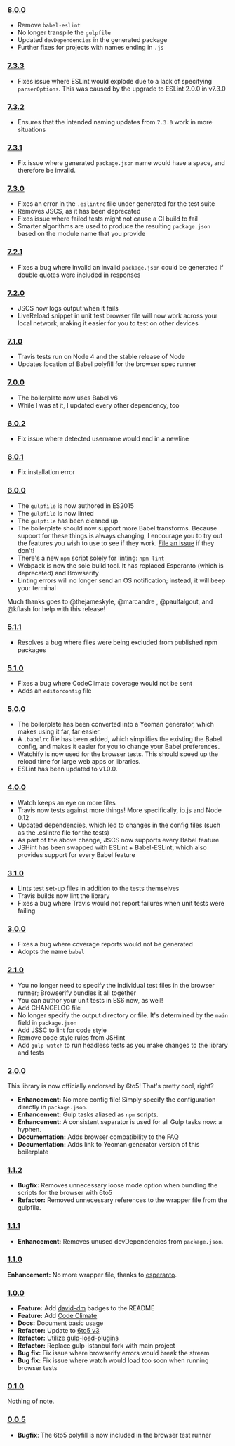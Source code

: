 ### [8.0.0](https://github.com/babel/babel-library-boilerplate/releases/tag/8.0.0)

- Remove `babel-eslint`
- No longer transpile the `gulpfile`
- Updated `devDependencies` in the generated package
- Further fixes for projects with names ending in `.js`

### [7.3.3](https://github.com/babel/babel-library-boilerplate/releases/tag/7.3.3)

- Fixes issue where ESLint would explode due to a lack of specifying `parserOptions`.
  This was caused by the upgrade to ESLint 2.0.0 in v7.3.0

### [7.3.2](https://github.com/babel/babel-library-boilerplate/releases/tag/7.3.2)

- Ensures that the intended naming updates from `7.3.0` work in more situations

### [7.3.1](https://github.com/babel/babel-library-boilerplate/releases/tag/7.3.1)

- Fix issue where generated `package.json` name would have a space, and therefore
  be invalid.

### [7.3.0](https://github.com/babel/babel-library-boilerplate/releases/tag/7.3.0)

- Fixes an error in the `.eslintrc` file under generated for the test suite
- Removes JSCS, as it has been deprecated
- Fixes issue where failed tests might not cause a CI build to fail
- Smarter algorithms are used to produce the resulting `package.json` based
  on the module name that you provide

### [7.2.1](https://github.com/babel/babel-library-boilerplate/releases/tag/7.2.1)

- Fixes a bug where invalid an invalid `package.json` could be generated if double
  quotes were included in responses

### [7.2.0](https://github.com/babel/babel-library-boilerplate/releases/tag/7.2.0)

- JSCS now logs output when it fails
- LiveReload snippet in unit test browser file will now work across your local network,
  making it easier for you to test on other devices

### [7.1.0](https://github.com/babel/babel-library-boilerplate/releases/tag/7.1.0)

- Travis tests run on Node 4 and the stable release of Node
- Updates location of Babel polyfill for the browser spec runner

### [7.0.0](https://github.com/babel/babel-library-boilerplate/releases/tag/7.0.0)

- The boilerplate now uses Babel v6
- While I was at it, I updated every other dependency, too

### [6.0.2](https://github.com/babel/babel-library-boilerplate/releases/tag/6.0.2)

- Fix issue where detected username would end in a newline

### [6.0.1](https://github.com/babel/babel-library-boilerplate/releases/tag/6.0.1)

- Fix installation error

### [6.0.0](https://github.com/babel/babel-library-boilerplate/releases/tag/6.0.0)

- The `gulpfile` is now authored in ES2015
- The `gulpfile` is now linted
- The `gulpfile` has been cleaned up
- The boilerplate should now support more Babel transforms. Because support for these things is always changing, I encourage you to try out the features you wish to use to see if they work. [File an issue](https://github.com/babel/generator-babel-boilerplate/issues/new) if they don't!
- There's a new `npm` script solely for linting: `npm lint`
- Webpack is now the sole build tool. It has replaced Esperanto (which is deprecated) and Browserify
- Linting errors will no longer send an OS notification; instead, it will beep your terminal

Much thanks goes to @thejameskyle, @marcandre , @paulfalgout, and @kflash for help with this release!

### [5.1.1](https://github.com/babel/babel-library-boilerplate/releases/tag/5.1.1)

- Resolves a bug where files were being excluded from published npm packages

### [5.1.0](https://github.com/babel/babel-library-boilerplate/releases/tag/v5.1.0)

- Fixes a bug where CodeClimate coverage would not be sent
- Adds an `editorconfig` file

### [5.0.0](https://github.com/babel/babel-library-boilerplate/releases/tag/v5.0.0)

- The boilerplate has been converted into a Yeoman generator, which makes using it far, far easier.
- A `.babelrc` file has been added, which simplifies the existing the Babel config, and makes it easier for you to change your Babel preferences.
- Watchify is now used for the browser tests. This should speed up the reload time for large web apps or libraries.
- ESLint has been updated to v1.0.0.

### [4.0.0](https://github.com/babel/babel-library-boilerplate/releases/tag/v4.0.0)

- Watch keeps an eye on more files
- Travis now tests against more things! More specifically, io.js and Node 0.12
- Updated dependencies, which led to changes in the config files (such as the .eslintrc file for the tests)
- As part of the above change, JSCS now supports every Babel feature
- JSHint has been swapped with ESLint + Babel-ESLint, which also provides support for every Babel feature

### [3.1.0](https://github.com/babel/babel-library-boilerplate/releases/tag/v3.1.0)

- Lints test set-up files in addition to the tests themselves
- Travis builds now lint the library
- Fixes a bug where Travis would not report failures when unit tests were failing

### [3.0.0](https://github.com/babel/babel-library-boilerplate/releases/tag/v3.0.0)

- Fixes a bug where coverage reports would not be generated
- Adopts the name `babel`

### [2.1.0](https://github.com/babel/babel-library-boilerplate/releases/tag/v2.1.0)

- You no longer need to specify the individual test files in the browser runner; Browserify bundles it all together
- You can author your unit tests in ES6 now, as well!
- Add CHANGELOG file
- No longer specify the output directory or file. It's determined by the `main` field in `package.json`
- Add JSSC to lint for code style
- Remove code style rules from JSHint
- Add `gulp watch` to run headless tests as you make changes to the library and tests

### [2.0.0](https://github.com/babel/babel-library-boilerplate/releases/tag/v2.0.0)

This library is now officially endorsed by 6to5! That's pretty cool, right?

- **Enhancement:** No more config file! Simply specify the configuration directly in `package.json`.
- **Enhancement:** Gulp tasks aliased as `npm` scripts.
- **Enhancement:** A consistent separator is used for all Gulp tasks now: a hyphen.
- **Documentation:** Adds browser compatibility to the FAQ
- **Documentation:** Adds link to Yeoman generator version of this boilerplate

### [1.1.2](https://github.com/babel/babel-library-boilerplate/releases/tag/v1.1.2)

- **Bugfix:** Removes unnecessary loose mode option when bundling the scripts for the browser with 6to5
- **Refactor:** Removed unnecessary references to the wrapper file from the gulpfile.

### [1.1.1](https://github.com/babel/babel-library-boilerplate/releases/tag/v1.1.1)

- **Enhancement:** Removes unused devDependencies from `package.json`.

### [1.1.0](https://github.com/babel/babel-library-boilerplate/releases/tag/v1.1.0)

**Enhancement:** No more wrapper file, thanks to [esperanto](https://github.com/esperantojs/esperanto).

### [1.0.0](https://github.com/babel/babel-library-boilerplate/releases/tag/v1.0.0)

- **Feature:** Add [david-dm](https://david-dm.org/) badges to the README
- **Feature:** Add [Code Climate](https://codeclimate.com)
- **Docs:** Document basic usage
- **Refactor:** Update to [6to5 v3](http://6to5.org/blog/2015/01/27/2to3/)
- **Refactor:** Utilize [gulp-load-plugins](https://www.npmjs.com/package/gulp-load-plugins)
- **Refactor:** Replace gulp-istanbul fork with main project
- **Bug fix:** Fix issue where browserify errors would break the stream
- **Bug fix:** Fix issue where watch would load too soon when running browser tests

### [0.1.0](https://github.com/babel/babel-library-boilerplate/releases/tag/v0.1.0)

Nothing of note.

### [0.0.5](https://github.com/babel/babel-library-boilerplate/releases/tag/v0.0.5)

- **Bugfix**: The 6to5 polyfill is now included in the browser test runner

